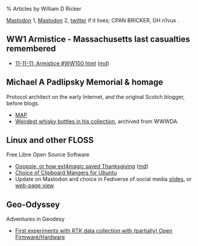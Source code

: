 % Articles by William D Ricker

<a rel="me" href="https://mastodon.radio/@n1vux">Mastodon</a> 1,
<a rel="me" href="https://fosstodon.org/@BRicker">Mastodon</a> 2,
<a href="https://twitter.com/n1vux">twitter</a> if it lives;
CPAN BRICKER, GH n1vux .

## WW1 Armistice - Massachusetts last casualties remembered

* [11-11-11: Armistice #WW100 html](./11-11-11/output.html)  ([md](./11-11-11/output.md))

## Michael A Padlipsky Memorial &amp; homage

Protocol architect on the early Internet, and the original Scotch blogger, before blogs.

* [MAP](./MAP/)
* [Weirdest whisky bottles in his collection](./MAP/Malt/Mike-Empties-WDA.html), archived from WWWDA.

## Linux and other FLOSS

Free Libre Open Source Software

* [Ooopsie, or how ext4magic saved Thanksgiving](./Linux/ext4magic.html) ([md](./Linux/ext4magic.md))
* [Choice of Clipboard Mangers for Ubuntu](./Linux/Clipboards.html)
* Update on Mastodon and choice in Fediverse of social media [slides](./Linux/2022-Nov-Mastodon/Mastodon.md.slidy.html), or [web-page view](./Linux/2022-Nov-Mastodon/Mastodon.md.doc.html)


## Geo-Odyssey

Adventures in Geodesy

* [First experiments with RTK data collection with (partially) Open Firmware/Hardware](./Geodetic/RTK-experiments.html)

